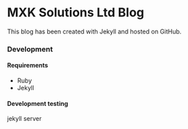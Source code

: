 # MXK Solutions Ltd Blog

This blog has been created with Jekyll and hosted on GitHub.

### Development

#### Requirements

* Ruby
* Jekyll

#### Development testing

  jekyll server
